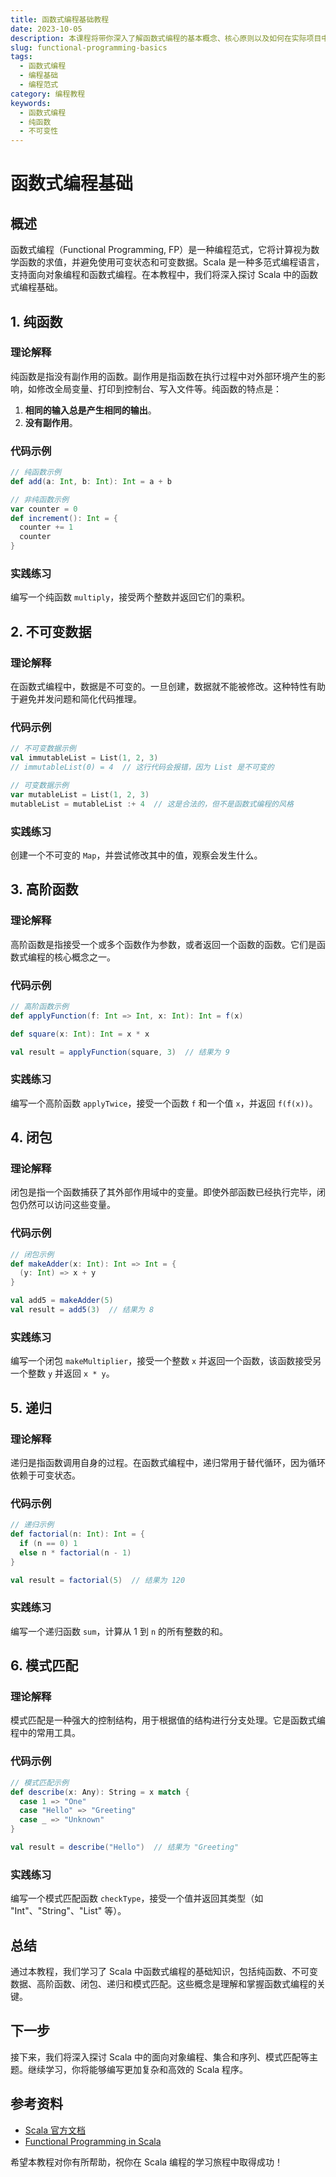 ```yaml
---
title: 函数式编程基础教程
date: 2023-10-05
description: 本课程将带你深入了解函数式编程的基本概念、核心原则以及如何在实际项目中应用这些概念。
slug: functional-programming-basics
tags:
  - 函数式编程
  - 编程基础
  - 编程范式
category: 编程教程
keywords:
  - 函数式编程
  - 纯函数
  - 不可变性
---
```


# 函数式编程基础

## 概述

函数式编程（Functional Programming, FP）是一种编程范式，它将计算视为数学函数的求值，并避免使用可变状态和可变数据。Scala 是一种多范式编程语言，支持面向对象编程和函数式编程。在本教程中，我们将深入探讨 Scala 中的函数式编程基础。

## 1. 纯函数

### 理论解释

纯函数是指没有副作用的函数。副作用是指函数在执行过程中对外部环境产生的影响，如修改全局变量、打印到控制台、写入文件等。纯函数的特点是：

1. **相同的输入总是产生相同的输出**。
2. **没有副作用**。

### 代码示例

```scala
// 纯函数示例
def add(a: Int, b: Int): Int = a + b

// 非纯函数示例
var counter = 0
def increment(): Int = {
  counter += 1
  counter
}
```

### 实践练习

编写一个纯函数 `multiply`，接受两个整数并返回它们的乘积。

## 2. 不可变数据

### 理论解释

在函数式编程中，数据是不可变的。一旦创建，数据就不能被修改。这种特性有助于避免并发问题和简化代码推理。

### 代码示例

```scala
// 不可变数据示例
val immutableList = List(1, 2, 3)
// immutableList(0) = 4  // 这行代码会报错，因为 List 是不可变的

// 可变数据示例
var mutableList = List(1, 2, 3)
mutableList = mutableList :+ 4  // 这是合法的，但不是函数式编程的风格
```

### 实践练习

创建一个不可变的 `Map`，并尝试修改其中的值，观察会发生什么。

## 3. 高阶函数

### 理论解释

高阶函数是指接受一个或多个函数作为参数，或者返回一个函数的函数。它们是函数式编程的核心概念之一。

### 代码示例

```scala
// 高阶函数示例
def applyFunction(f: Int => Int, x: Int): Int = f(x)

def square(x: Int): Int = x * x

val result = applyFunction(square, 3)  // 结果为 9
```

### 实践练习

编写一个高阶函数 `applyTwice`，接受一个函数 `f` 和一个值 `x`，并返回 `f(f(x))`。

## 4. 闭包

### 理论解释

闭包是指一个函数捕获了其外部作用域中的变量。即使外部函数已经执行完毕，闭包仍然可以访问这些变量。

### 代码示例

```scala
// 闭包示例
def makeAdder(x: Int): Int => Int = {
  (y: Int) => x + y
}

val add5 = makeAdder(5)
val result = add5(3)  // 结果为 8
```

### 实践练习

编写一个闭包 `makeMultiplier`，接受一个整数 `x` 并返回一个函数，该函数接受另一个整数 `y` 并返回 `x * y`。

## 5. 递归

### 理论解释

递归是指函数调用自身的过程。在函数式编程中，递归常用于替代循环，因为循环依赖于可变状态。

### 代码示例

```scala
// 递归示例
def factorial(n: Int): Int = {
  if (n == 0) 1
  else n * factorial(n - 1)
}

val result = factorial(5)  // 结果为 120
```

### 实践练习

编写一个递归函数 `sum`，计算从 1 到 `n` 的所有整数的和。

## 6. 模式匹配

### 理论解释

模式匹配是一种强大的控制结构，用于根据值的结构进行分支处理。它是函数式编程中的常用工具。

### 代码示例

```scala
// 模式匹配示例
def describe(x: Any): String = x match {
  case 1 => "One"
  case "Hello" => "Greeting"
  case _ => "Unknown"
}

val result = describe("Hello")  // 结果为 "Greeting"
```

### 实践练习

编写一个模式匹配函数 `checkType`，接受一个值并返回其类型（如 "Int"、"String"、"List" 等）。

## 总结

通过本教程，我们学习了 Scala 中函数式编程的基础知识，包括纯函数、不可变数据、高阶函数、闭包、递归和模式匹配。这些概念是理解和掌握函数式编程的关键。

## 下一步

接下来，我们将深入探讨 Scala 中的面向对象编程、集合和序列、模式匹配等主题。继续学习，你将能够编写更加复杂和高效的 Scala 程序。

## 参考资料

- [Scala 官方文档](https://docs.scala-lang.org/)
- [Functional Programming in Scala](https://www.manning.com/books/functional-programming-in-scala)

希望本教程对你有所帮助，祝你在 Scala 编程的学习旅程中取得成功！